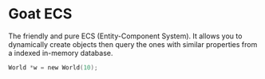 # Goat ECS

The friendly and pure ECS (Entity-Component System). It allows you to dynamically create objects then query the ones with similar properties from a indexed in-memory database.

```c
World *w = new World(10);
```
